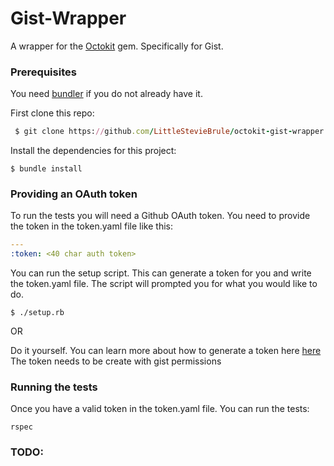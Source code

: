 
# Gist-Wrapper

A wrapper for the [Octokit](https://github.com/octokit/octokit.rb) gem. Specifically for Gist.


### Prerequisites

You need [bundler](http://bundler.io/) if you do not already have it.

First clone this repo:

```ruby
 $ git clone https://github.com/LittleStevieBrule/octokit-gist-wrapper.git
```

Install the dependencies for this project:

```
$ bundle install
```

### Providing an OAuth token

To run the tests you will need a Github OAuth token. You need to provide the token in the token.yaml file like this:

```yaml
---
:token: <40 char auth token>

```

You can run the setup script. This can generate a token for you and write the token.yaml file. The script will prompted you for what you would like to do.

```
$ ./setup.rb
```
OR

Do it yourself.
You can learn more about how to generate a token here [here](https://github.com/octokit/octokit.rb#oauth-access-tokens)
The token needs to be create with gist permissions


### Running the tests

Once you have a valid token in the token.yaml file. You can run the tests:

```
rspec
```

### TODO:

